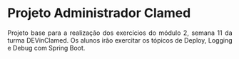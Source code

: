 # Projeto Administrador Clamed

<p align="justify">  Projeto base para a realização dos exercícios do módulo 2, semana 11 da turma DEVinClamed.
Os alunos irão exercitar os tópicos de Deploy, Logging e Debug com Spring Boot.</p>
